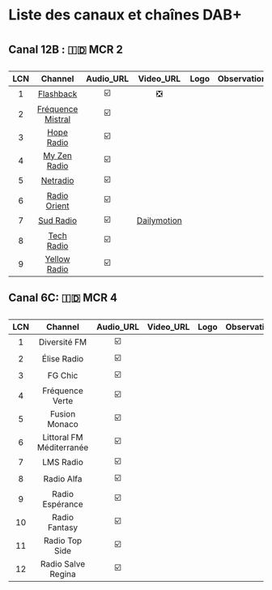 <h1> Liste des canaux et chaînes DAB+ <h1>
<h2> Canal 12B :  🇮🇩 MCR 2 <h2>
  
| LCN | Channel | Audio_URL | Video_URL | Logo | Observations |
|:---:|:---:|:---:|:---:|:---:|:---:|
| 1 | [Flashback](https://radioflashback.net/)  | ☑️ | ❎ | | |
| 2 | [Fréquence Mistral](https://www.frequencemistral.com) | ☑️ | | | |
| 3 | [Hope Radio](https://www.hoperadio.live/) | ☑️ | | | |
| 4 | [My Zen Radio](https://www.myzen.tv/fr/radio/) | ☑️ | | | 
| 5 | [Netradio](https://netradio.fr/) | ☑️ | | | 
| 6 | [Radio Orient](https://www.radioorient.com/) | ☑️ | | | 
| 7 | [Sud Radio](https://www.sudradio.fr/) | ☑️ |[Dailymotion](https://www.dailymotion.com/video/x8jqxru) | | 
| 8 | [Tech Radio](https://techradio.fr/) | ☑️ | | |  
| 9 | [Yellow Radio](https://yellow.radio/) | ☑️ | | | 

<h2> Canal 6C:  🇮🇩 MCR 4 <h2>
  
| LCN | Channel | Audio_URL | Video_URL | Logo | Observations |
|:---:|:---:|:---:|:---:|:---:|:---:|
| 1 |	Diversité FM | ☑️ | | | |
| 2 | Élise Radio | ☑️ | | |
| 3 |	FG Chic | ☑️ | | |
| 4 |	Fréquence Verte | ☑️ | | |
| 5 | Fusion Monaco | ☑️ | | |
| 6 |	Littoral FM Méditerranée | ☑️ | | |
| 7 | LMS Radio | ☑️ | | |
| 8 |	Radio Alfa | ☑️ | | |
| 9 |	Radio Espérance | ☑️ | | |
| 10 |	Radio Fantasy | ☑️ | | |
| 11 | Radio Top Side | ☑️ | | |
| 12 |	Radio Salve Regina | ☑️ | | |


